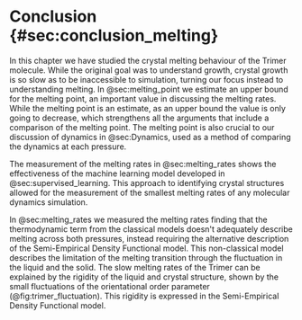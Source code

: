 # Conclusion {#sec:conclusion_melting}

In this chapter we have studied
the crystal melting behaviour of the Trimer molecule.
While the original goal was to understand growth,
crystal growth is so slow as to be inaccessible to simulation,
turning our focus instead to understanding melting.
In @sec:melting_point we estimate an upper bound
for the melting point,
an important value in discussing the melting rates.
While the melting point is an estimate,
as an upper bound the value is only going to decrease,
which strengthens all the arguments
that include a comparison of the melting point.
The melting point is also crucial to our discussion of
dynamics in @sec:Dynamics,
used as a method of comparing the dynamics at each pressure.

The measurement of the melting rates in @sec:melting_rates
shows the effectiveness of the machine learning model
developed in @sec:supervised_learning.
This approach to identifying crystal structures
allowed for the measurement of the smallest melting rates
of any molecular dynamics simulation.

In @sec:melting_rates we measured the melting rates
finding that the thermodynamic term from the classical models
doesn't adequately describe melting across both pressures,
instead requiring the alternative description
of the Semi-Empirical Density Functional model.
This non-classical model
describes the limitation of the melting transition
through the fluctuation in the liquid and the solid.
The slow melting rates of the Trimer can be explained
by the rigidity of the liquid and crystal structure,
shown by the small fluctuations of
the orientational order parameter (@fig:trimer_fluctuation).
This rigidity is expressed in the Semi-Empirical Density Functional model.
